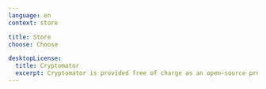 ```yaml
---
language: en
context: store

title: Store
choose: Choose

desktopLicense:
  title: Cryptomator
  excerpt: Cryptomator is provided free of charge as an open-source project despite the high development effort and is therefore dependent on donations. If you are also interested in further development, please consider buying a donation key.
---
```

